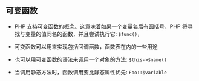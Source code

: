 ## 可变函数
* PHP 支持可变函数的概念。这意味着如果一个变量名后有圆括号，PHP 将寻找与变量的值同名的函数，并且尝试执行它: `$func();`

* 可变函数可以用来实现包括回调函数，函数表在内的一些用途

* 也可以用可变函数的语法来调用一个对象的方法: `$this->$name()`

* 当调用静态方法时，函数调用要比静态属性优先: `Foo::$variable`
